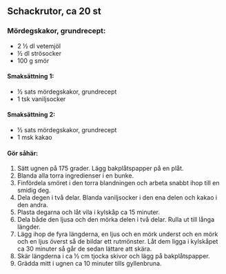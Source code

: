 ## Schackrutor, ca 20 st
### Mördegskakor, grundrecept:
* 2 ½ dl vetemjöl
* ½ dl strösocker
* 100 g smör
#### Smaksättning 1:
* ½ sats mördegskakor, grundrecept
* 1 tsk vaniljsocker
#### Smaksättning 2:
* ½ sats mördegskakor, grundrecept
* 1 msk kakao

#### Gör såhär:
1. Sätt ugnen på 175 grader. Lägg bakplåtspapper på en plåt.
2. Blanda alla torra ingredienser i en bunke.
3. Finfördela smöret i den torra blandningen och arbeta snabbt ihop till en smidig deg.
4. Dela degen i två delar. Blanda vaniljsocker i den ena delen och kakao i den andra.
5. Plasta degarna och låt vila i kylskåp ca 15 minuter.
6. Dela både den ljusa och den mörka delen i två delar. Rulla ut till långa längder.
7. Lägg ihop de fyra längderna, en ljus och en mörk underst och en mörk och en ljus
överst så de bildar ett rutmönster. Låt dem ligga i kylskåpet ca 30 minuter så går de
sedan lättare att skära.
8. Skär längderna i ca ½ cm tjocka skivor och lägg på bakplåtspapper.
9. Grädda mitt i ugnen ca 10 minuter tills gyllenbruna.
